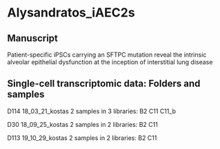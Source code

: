 # Alysandratos_iAEC2s

## Manuscript

Patient-specific iPSCs carrying an SFTPC mutation reveal the intrinsic alveolar epithelial dysfunction at the inception of interstitial lung disease 

## Single-cell transcriptomic data: Folders and samples

D114 18_03_21_kostas
    2 samples in 3 libraries: B2  C11  C11_b

D30 18_09_25_kostas
    2 samples in 2 libraries: B2  C11

D113 19_10_29_kostas
    2 samples in 2 libraries: B2 C11

